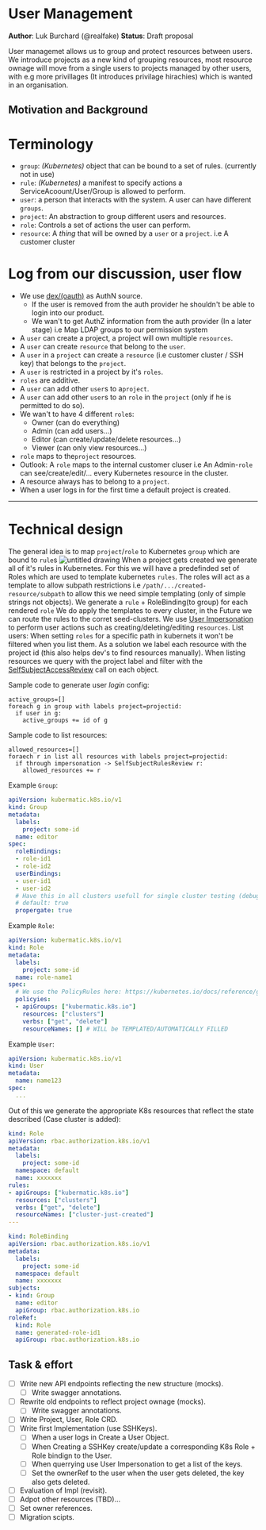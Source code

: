 # User Management

**Author**: Luk Burchard (@realfake)
**Status**: Draft proposal

User managemet allows us to group and protect resources between users. We introduce projects as a new kind of grouping resources, most resource ownage will move from a single users to projects managed by other users, with e.g more privillages (It introduces privilage hirachies) which is wanted in an organisation.

## Motivation and Background

# Terminology
* `group`: _(*Kubernetes*)_ object that can be bound to a set of rules. (currently not in use)
* `rule`: _(*Kubernetes*)_ a manifest to specify actions a ServiceAcoount/User/Group is allowed to perform.
* `user`: a person that interacts with the system. A user can have different `groups`.
* `project`:  An abstraction to group different users and resources.
* `role`: Controls a set of actions the user can perform.
* `resource`: A _thing_ that will be owned by a `user` or a `project`. i.e A customer cluster

# Log from our discussion, user flow
* We use [dex/(oauth)](https://github.com/coreos/dex) as AuthN source.
  + If the user is removed from the auth provider he shouldn't be able to login into our product.
  + We wan't to get AuthZ information from the auth provider (In a later stage) i.e Map LDAP groups to our permission system
* A `user` can create a project, a project will own multiple `resources`.
* A `user` can create `resource` that belong to the `user`.
* A `user` in a `project` can create a `resource` (i.e customer cluster / SSH key) that belongs to the `project`.
* A `user` is restricted in a project by it's `roles`.
* `roles` are additive.
* A `user` can add other `user`s to a`project`.
* A `user` can add other `user`s to an `role` in the `project` (only if he is permitted to do so).
* We wan't to have 4 different `role`s:
  + Owner (can do everything)
  + Admin (can add users...)
  + Editor (can create/update/delete resources...)
  + Viewer (can only view resources...)
* `role` maps to the`project` resources.
* Outlook: A `role` maps to the internal customer cluser i.e An Admin-`role` can see/create/edit/... every Kubernetes resource in the cluster.
* A resource always has to belong to a `project`.
* When a user logs in for the first time a default project is created.

---
# Technical design
The general idea is to map `project`/`role` to Kubernetes `group` which are bound to `rule`s
![untitled drawing](https://user-images.githubusercontent.com/7387703/34309206-2c49e604-e751-11e7-8264-16ed5bca7ee1.jpg)
When a project gets created we generate all of it's rules in Kubernetes. For this we will have a predefinded set of Roles which are used to template kubernetes `rules`. The roles will act as a template to allow subpath restrictions i.e `/path/.../created-resource/subpath` to allow this we need simple templating (only of simple strings not objects).
We generate a `rule` + RoleBinding(to group) for each rendered `role`
We do apply the templates to every cluster, in the Future we can route the rules to the corret seed-clusters.
We use [User Impersonation](https://kubernetes.io/docs/admin/authentication/#user-impersonation) to perform user actions such as creating/deleting/editing `resources`.
List users: When setting `roles` for a specific path in kubernets it won't be filtered when you list them. As a solution we label each resource with the project id (this also helps dev's to find resources manually). When listing resources we query with the project label and filter with the [SelfSubjectAccessReview](https://github.com/kubernetes/client-go/blob/42a124578af9e61f5c6902fa7b6b2cb6538f17d2/kubernetes/typed/authorization/v1/selfsubjectaccessreview_expansion.go#L24) call on each object.

Sample code to generate user _login_ config:

```
active_groups=[]
foreach g in group with labels project=projectid:
  if user in g:
    active_groups += id of g
```

Sample code to list resources:
```
allowed_resources=[]
foraech r in list all resources with labels project=projectid:
  if through impersonation -> SelfSubjectRulesReview r:
    allowed_resources += r 
```

Example `Group`:
```yaml
apiVersion: kubermatic.k8s.io/v1
kind: Group
metadata:
  labels:
    project: some-id
  name: editor
spec:
  roleBindings:
  - role-id1
  - role-id2
  userBindings:
  - user-id1
  - user-id2
  # Have this in all clusters usefull for single cluster testing (debuggable).
  # default: true
  propergate: true
```

Example `Role`:
```yaml
apiVersion: kubermatic.k8s.io/v1
kind: Role
metadata:
  labels:
    project: some-id
  name: role-name1
spec:
  # We use the PolicyRules here: https://kubernetes.io/docs/reference/generated/kubernetes-api/v1.9/#policyrule-v1beta1-rbac
  policyies:
  - apiGroups: ["kubermatic.k8s.io"]
    resources: ["clusters"]
    verbs: ["get", "delete"]
    resourceNames: [] # WILL be TEMPLATED/AUTOMATICALLY FILLED
```

Example `User`:
```yaml
apiVersion: kubermatic.k8s.io/v1
kind: User
metadata:
  name: name123
spec:
  ...
```

Out of this we generate the appropriate K8s resources that reflect the state described (Case cluster is added):
```yaml
kind: Role
apiVersion: rbac.authorization.k8s.io/v1
metadata:
  labels:
    project: some-id
  namespace: default
  name: xxxxxxx
rules:
- apiGroups: ["kubermatic.k8s.io"]
  resources: ["clusters"]
  verbs: ["get", "delete"]
  resourceNames: ["cluster-just-created"]
---

kind: RoleBinding
apiVersion: rbac.authorization.k8s.io/v1
metadata:
  labels:
    project: some-id
  namespace: default
  name: xxxxxxx
subjects:
- kind: Group
  name: editor
  apiGroup: rbac.authorization.k8s.io
roleRef:
  kind: Role
  name: generated-role-id1
  apiGroup: rbac.authorization.k8s.io
```



## Task & effort
* [ ] Write new API endpoints reflecting the new structure (mocks).
  * [ ] Write swagger annotations.
* [ ] Rewrite old endpoints to reflect project ownage (mocks).
  * [ ] Write swagger annotations.
* [ ] Write Project, User, Role CRD.
* [ ] Write first Implementation (use SSHKeys).
  * [ ] When a user logs in Create a User Object.
  * [ ] When Creating a SSHKey create/update a corresponding K8s Role + Role bindign to the User.
  * [ ] When querrying use User Impersonation to get a list of the keys.
  * [ ] Set the ownerRef to the user when the user gets deleted, the key also gets deleted. 
* [ ] Evaluation of Impl (revisit). 
* [ ] Adpot other resources (TBD<After Evalutation>)...
* [ ] Set owner references. 
* [ ] Migration scipts.
